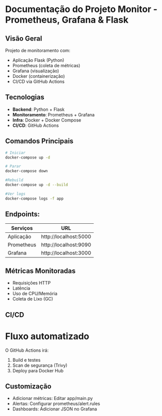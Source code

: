 # Documentação do Projeto Monitor - Prometheus, Grafana & Flask

## Visão Geral
Projeto de monitoramento com:
- Aplicação Flask (Python)
- Prometheus (coleta de métricas)
- Grafana (visualização)
- Docker (containerização)
- CI/CD via GitHub Actions

## Tecnologias
- **Backend**: Python + Flask
- **Monitoramento**: Prometheus + Grafana
- **Infra**: Docker + Docker Compose
- **CI/CD**: GitHub Actions

## Comandos Principais
```bash
# Iniciar
docker-compose up -d

# Parar
docker-compose down

#Rebuild
docker-compose up -d --build

#Ver logs
docker-compose logs -f app
```

## Endpoints:

| Serviços | URL | 
|---|---|
| Aplicação | http://localhost:5000 |
| Prometheus | http://localhost:9090 |
| Grafana | http://localhost:3000| 

## Métricas Monitoradas 

* Requisições HTTP
* Latência
* Uso de CPU/Memória
* Coleta de Lixo (GC)

## CI/CD
# Fluxo automatizado
 
 O GitHub Actions irá:

1. Build e testes
2. Scan de segurança (Trivy)
3. Deploy para Docker Hub


## Customização

* Adicionar métricas: Editar app/main.py
* Alertas: Configurar prometheus/alert.rules
* Dashboards: Adicionar JSON no Grafana

